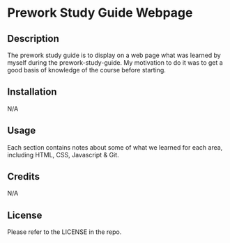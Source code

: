 # Prework Study Guide Webpage

## Description

The prework study guide is to display on a web page what was learned by myself during the prework-study-guide. My motivation to do it was to get a good basis of knowledge of the course before starting.

## Installation

N/A

## Usage

Each section contains notes about some of what we learned for each area, including HTML, CSS, Javascript & Git. 

## Credits

N/A

## License

Please refer to the LICENSE in the repo.
